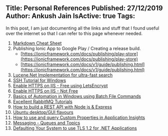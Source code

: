 Title: Personal References
Published: 27/12/2019
Author: Ankush Jain
IsActive: true
Tags:
---
In this post, I am just documenting all the links and stuff that I found useful over the internet so that I can refer to this page whenever needed.

1. [Markdown Cheat Sheet](https://github.com/adam-p/markdown-here/wiki/Markdown-Cheatsheet)
2. Publishing Ionic App to Google Play / Creating a release build.
    * [https://ionicframework.com/docs/publishing/play-store](https://ionicframework.com/docs/publishing/play-store)
    * [https://ionicframework.com/docs/v1/guide/publishing.html](https://ionicframework.com/docs/v1/guide/publishing.html)
3. [Lucene.Net Implementation for ultra-fast search](https://www.codeproject.com/Articles/320219/Lucene-Net-ultra-fast-search-for-MVC-or-WebForms)
4. [SSH Tutorial for Windows](https://support.suso.com/supki/SSH_Tutorial_for_Windows)
5. [Enable HTTPS on IIS - Free using LetsEncrypt](https://miketabor.com/how-to-install-a-lets-encrypt-ssl-cert-on-microsoft-iis/)
6. [Enable HTTPS on IIS - Not Free](https://brianflove.com/2014/12/02/enable-https-on-iis/)
7. [Basics of Automation in Windows using Batch File Commands](https://www.makeuseof.com/tag/use-windows-batch-file-commands-automate-repetitive-tasks/)
8. [Excellent RabbitMQ Tutorials](https://www.tutlane.com/tutorial/rabbitmq/rabbitmq-tutorial)
9. [How to build a REST API with Node js & Express](https://www.youtube.com/watch?v=pKd0Rpw7O48)
10. [Ubuntu desktop/GUI flavours](https://askubuntu.com/a/284535/1351275)
11. [How to use and query Custom Properties in Application Insights](https://camerondwyer.com/2020/05/26/how-to-use-application-insights-custom-properties-in-azure-monitor-log-kusto-queries/)
12. [Messaging - Queues and Topics](https://aws.amazon.com/blogs/compute/building-scalable-applications-and-microservices-adding-messaging-to-your-toolbox/)
13. [Defaulting Your System to use TLS 1.2 for .NET Applications](https://www.inflectra.com/support/knowledgebase/kb510.aspx)


                